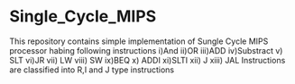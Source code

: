 # Single_Cycle_MIPS
This repository contains simple implementation of Sungle Cycle MIPS processor habing following instructions 
i)And ii)OR iii)ADD iv)Substract v) SLT vi)JR vii) LW viii) SW ix)BEQ x) ADDI xi)SLTI 
xii) J  xiii) JAL 
Instructions are classified into R,I and J type instructions 
